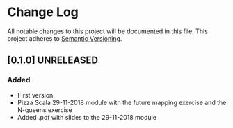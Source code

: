 # Change Log
All notable changes to this project will be documented in this file.
This project adheres to [Semantic Versioning](http://semver.org/).

## [0.1.0] UNRELEASED
### Added
- First version
- Pizza Scala 29-11-2018 module with the future mapping exercise and the N-queens exercise
- Added .pdf with slides to the 29-11-2018 module